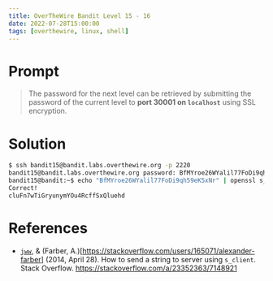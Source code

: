 ```yaml
---
title: OverTheWire Bandit Level 15 - 16
date: 2022-07-28T15:00:00
tags: [overthewire, linux, shell]
---
```

# Prompt
> The password for the next level can be retrieved by submitting the password of the current level to **port 30001 on `localhost`** using SSL encryption.

# Solution
```sh
$ ssh bandit15@bandit.labs.overthewire.org -p 2220
bandit15@bandit.labs.overthewire.org password: BfMYroe26WYalil77FoDi9qh59eK5xNr
bandit15@bandit:~$ echo "BfMYroe26WYalil77FoDi9qh59eK5xNr" | openssl s_client -connect localhost:30001 -quiet -verify_quiet
Correct!
cluFn7wTiGryunymYOu4RcffSxQluehd
```

# References
* [`jww`](https://stackoverflow.com/users/608639/jww), & (Farber, A.)[https://stackoverflow.com/users/165071/alexander-farber] (2014, April 28). How to send a string to server using `s_client`. Stack Overflow. <https://stackoverflow.com/a/23352363/7148921>